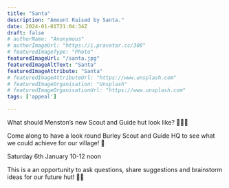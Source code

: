 ```yaml
---
title: "Santa"
description: "Amount Raised by Santa."
date: 2024-01-01T21:04:34Z
draft: false
# authorName: "Anonymous"
# authorImageUrl: "https://i.pravatar.cc/300"
# featuredImageType: "Photo"
featuredImageUrl: "/santa.jpg"
featuredImageAltText: "Santa"
featuredImageAttribute: "Santa"
# featuredImageAttributeUrl: "https://www.unsplash.com"
# featuredImageOrganisation: "Unsplash"
# featuredImageOrganisationUrl: "https://www.unsplash.com"
tags: ['appeal']

---
```


What should Menston’s new Scout and Guide hut look like? 🤷🏼‍♀️

Come along to have a look round Burley Scout and Guide HQ to see what we could achieve for our village! 👀

Saturday 6th January 10-12 noon

This is a an opportunity to ask questions, share suggestions and brainstorm ideas for our future hut! 💬💡